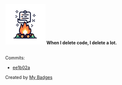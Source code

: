 <img src="https://github.com/my-badges/my-badges/blob/master/badges/mass-delete-commit/mass-delete-commit.png?raw=true" alt="When I delete code, I delete a lot." title="When I delete code, I delete a lot." width="128">
<strong>When I delete code, I delete a lot.</strong>
<br><br>

Commits:

- <a href="https://github.com/Azecko/botonews/commit/ee1b02aa7c474f0e5b4dcb33746a947d9f0444c8">ee1b02a</a>


Created by <a href="https://github.com/my-badges/my-badges">My Badges</a>